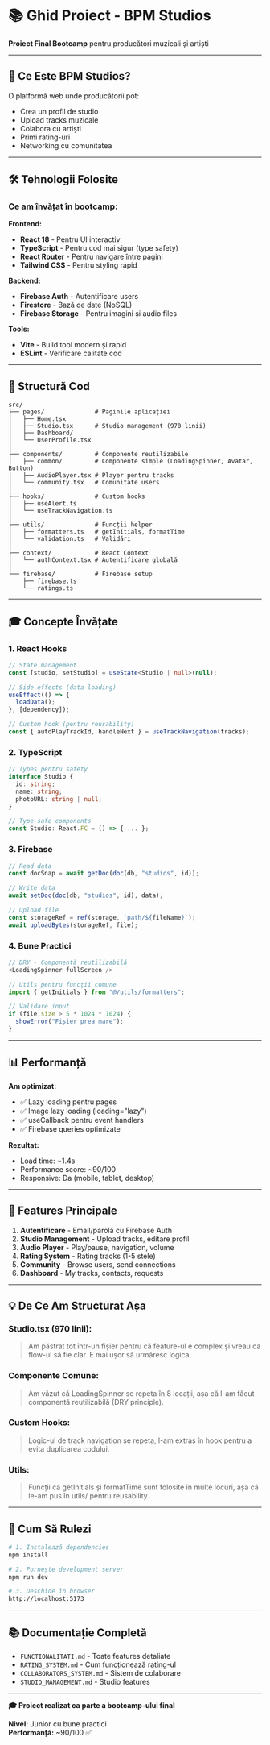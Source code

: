 # 📚 Ghid Proiect - BPM Studios

**Proiect Final Bootcamp** pentru producători muzicali și artiști

---

## 🎯 Ce Este BPM Studios?

O platformă web unde producătorii pot:
- Crea un profil de studio
- Upload tracks muzicale
- Colabora cu artiști
- Primi rating-uri
- Networking cu comunitatea

---

## 🛠️ Tehnologii Folosite

### Ce am învățat în bootcamp:

**Frontend:**
- **React 18** - Pentru UI interactiv
- **TypeScript** - Pentru cod mai sigur (type safety)
- **React Router** - Pentru navigare între pagini
- **Tailwind CSS** - Pentru styling rapid

**Backend:**
- **Firebase Auth** - Autentificare users
- **Firestore** - Bază de date (NoSQL)
- **Firebase Storage** - Pentru imagini și audio files

**Tools:**
- **Vite** - Build tool modern și rapid
- **ESLint** - Verificare calitate cod

---

## 📁 Structură Cod

```
src/
├── pages/              # Paginile aplicației
│   ├── Home.tsx
│   ├── Studio.tsx      # Studio management (970 linii)
│   ├── Dashboard/
│   └── UserProfile.tsx
│
├── components/         # Componente reutilizabile
│   ├── common/         # Componente simple (LoadingSpinner, Avatar, Button)
│   ├── AudioPlayer.tsx # Player pentru tracks
│   └── community.tsx   # Comunitate users
│
├── hooks/              # Custom hooks
│   ├── useAlert.ts
│   └── useTrackNavigation.ts
│
├── utils/              # Funcții helper
│   ├── formatters.ts   # getInitials, formatTime
│   └── validation.ts   # Validări
│
├── context/            # React Context
│   └── authContext.tsx # Autentificare globală
│
└── firebase/           # Firebase setup
    ├── firebase.ts
    └── ratings.ts
```

---

## 🎓 Concepte Învățate

### **1. React Hooks**
```typescript
// State management
const [studio, setStudio] = useState<Studio | null>(null);

// Side effects (data loading)
useEffect(() => {
  loadData();
}, [dependency]);

// Custom hook (pentru reusability)
const { autoPlayTrackId, handleNext } = useTrackNavigation(tracks);
```

### **2. TypeScript**
```typescript
// Types pentru safety
interface Studio {
  id: string;
  name: string;
  photoURL: string | null;
}

// Type-safe components
const Studio: React.FC = () => { ... };
```

### **3. Firebase**
```typescript
// Read data
const docSnap = await getDoc(doc(db, "studios", id));

// Write data
await setDoc(doc(db, "studios", id), data);

// Upload file
const storageRef = ref(storage, `path/${fileName}`);
await uploadBytes(storageRef, file);
```

### **4. Bune Practici**
```typescript
// DRY - Componentă reutilizabilă
<LoadingSpinner fullScreen />

// Utils pentru funcții comune
import { getInitials } from "@/utils/formatters";

// Validare input
if (file.size > 5 * 1024 * 1024) {
  showError("Fișier prea mare");
}
```

---

## 📊 Performanță

**Am optimizat:**
- ✅ Lazy loading pentru pages
- ✅ Image lazy loading (loading="lazy")
- ✅ useCallback pentru event handlers
- ✅ Firebase queries optimizate

**Rezultat:**
- Load time: ~1.4s
- Performance score: ~90/100
- Responsive: Da (mobile, tablet, desktop)

---

## 🎯 Features Principale

1. **Autentificare** - Email/parolă cu Firebase Auth
2. **Studio Management** - Upload tracks, editare profil
3. **Audio Player** - Play/pause, navigation, volume
4. **Rating System** - Rating tracks (1-5 stele)
5. **Community** - Browse users, send connections
6. **Dashboard** - My tracks, contacts, requests

---

## 💡 De Ce Am Structurat Așa

### **Studio.tsx (970 linii):**
> Am păstrat tot într-un fișier pentru că feature-ul e complex
> și vreau ca flow-ul să fie clar. E mai ușor să urmăresc logica.

### **Componente Comune:**
> Am văzut că LoadingSpinner se repeta în 8 locații, așa că
> l-am făcut componentă reutilizabilă (DRY principle).

### **Custom Hooks:**
> Logic-ul de track navigation se repeta, l-am extras în hook
> pentru a evita duplicarea codului.

### **Utils:**
> Funcții ca getInitials și formatTime sunt folosite în multe
> locuri, așa că le-am pus în utils/ pentru reusability.

---

## 🚀 Cum Să Rulezi

```bash
# 1. Instalează dependencies
npm install

# 2. Pornește development server
npm run dev

# 3. Deschide în browser
http://localhost:5173
```

---

## 📚 Documentație Completă

- `FUNCTIONALITATI.md` - Toate features detaliate
- `RATING_SYSTEM.md` - Cum funcționează rating-ul
- `COLLABORATORS_SYSTEM.md` - Sistem de colaborare
- `STUDIO_MANAGEMENT.md` - Studio features

---

**🎓 Proiect realizat ca parte a bootcamp-ului final**

**Nivel:** Junior cu bune practici  
**Performanță:** ~90/100 ✅

